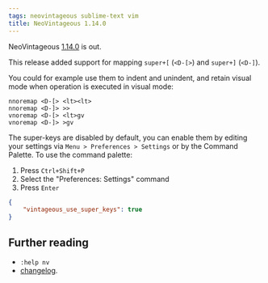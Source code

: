 ```yaml
---
tags: neovintageous sublime-text vim
title: NeoVintageous 1.14.0
---
```


NeoVintageous [1.14.0](https://github.com/NeoVintageous/NeoVintageous/releases/tag/1.14.0) is out.

This release added support for mapping `super+[` (`<D-[>`) and `super+]` (`<D-]`).

You could for example use them to indent and unindent, and retain visual mode when operation is executed in visual mode:

```viml
nnoremap <D-[> <lt><lt>
nnoremap <D-]> >>
vnoremap <D-[> <lt>gv
vnoremap <D-]> >gv
```

The super-keys are disabled by default, you can enable them by editing your settings via `Menu > Preferences > Settings` or by the Command Palette. To use the command palette:

1. Press `Ctrl+Shift+P`
2. Select the "Preferences: Settings" command
3. Press `Enter`

```json
{
    "vintageous_use_super_keys": true
}
```

## Further reading

* `:help nv`
* [changelog](https://github.com/NeoVintageous/NeoVintageous/blob/master/CHANGELOG.md#1140---2019-05-14).
